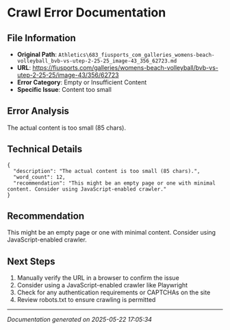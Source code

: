 # Crawl Error Documentation

## File Information
- **Original Path**: `Athletics\683_fiusports_com_galleries_womens-beach-volleyball_bvb-vs-utep-2-25-25_image-43_356_62723.md`
- **URL**: https://fiusports.com/galleries/womens-beach-volleyball/bvb-vs-utep-2-25-25/image-43/356/62723
- **Error Category**: Empty or Insufficient Content
- **Specific Issue**: Content too small

## Error Analysis
The actual content is too small (85 chars).

## Technical Details
```
{
  "description": "The actual content is too small (85 chars).",
  "word_count": 12,
  "recommendation": "This might be an empty page or one with minimal content. Consider using JavaScript-enabled crawler."
}
```

## Recommendation
This might be an empty page or one with minimal content. Consider using JavaScript-enabled crawler.

## Next Steps
1. Manually verify the URL in a browser to confirm the issue
2. Consider using a JavaScript-enabled crawler like Playwright
3. Check for any authentication requirements or CAPTCHAs on the site
4. Review robots.txt to ensure crawling is permitted

---
*Documentation generated on 2025-05-22 17:05:34*
